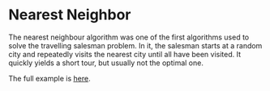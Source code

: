 # Nearest Neighbor

The nearest neighbour algorithm was one of the first algorithms used to solve the travelling salesman problem. In it, the salesman starts at a random city and repeatedly visits the nearest city until all have been visited. It quickly yields a short tour, but usually not the optimal one.

The full example is [here](https://github.com/SciSharp/TensorFlow.NET/blob/master/test/TensorFlowNET.Examples/BasicModels/NearestNeighbor.cs).